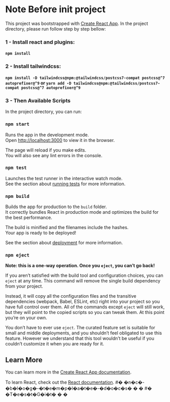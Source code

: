 # Note Before init project

This project was bootstrapped with [Create React App](https://github.com/facebook/create-react-app).
In the project directory, please run follow step by step bellow:

### 1 - Install react and plugins:

#### `npm install` 

### 2 - Install tailwindcss:

#### `npm install -D tailwindcss@npm:@tailwindcss/postcss7-compat postcss@^7 autoprefixer@^9` or `yarn add -D tailwindcss@npm:@tailwindcss/postcss7-compat postcss@^7 autoprefixer@^9`

### 3 - Then Available Scripts

In the project directory, you can run:

### `npm start`

Runs the app in the development mode.\
Open [http://localhost:3000](http://localhost:3000) to view it in the browser.

The page will reload if you make edits.\
You will also see any lint errors in the console.

### `npm test`

Launches the test runner in the interactive watch mode.\
See the section about [running tests](https://facebook.github.io/create-react-app/docs/running-tests) for more information.

### `npm build`

Builds the app for production to the `build` folder.\
It correctly bundles React in production mode and optimizes the build for the best performance.

The build is minified and the filenames include the hashes.\
Your app is ready to be deployed!

See the section about [deployment](https://facebook.github.io/create-react-app/docs/deployment) for more information.

### `npm eject`

**Note: this is a one-way operation. Once you `eject`, you can’t go back!**

If you aren’t satisfied with the build tool and configuration choices, you can `eject` at any time. This command will remove the single build dependency from your project.

Instead, it will copy all the configuration files and the transitive dependencies (webpack, Babel, ESLint, etc) right into your project so you have full control over them. All of the commands except `eject` will still work, but they will point to the copied scripts so you can tweak them. At this point you’re on your own.

You don’t have to ever use `eject`. The curated feature set is suitable for small and middle deployments, and you shouldn’t feel obligated to use this feature. However we understand that this tool wouldn’t be useful if you couldn’t customize it when you are ready for it.

## Learn More

You can learn more in the [Create React App documentation](https://facebook.github.io/create-react-app/docs/getting-started).

To learn React, check out the [React documentation](https://reactjs.org/).
#� �n�c�-�b�l�o�g�-�t�e�m�p�l�a�t�e�-�d�o�c�s�
�
�
#� �T�e�s�t�G�i�t�
�
�
